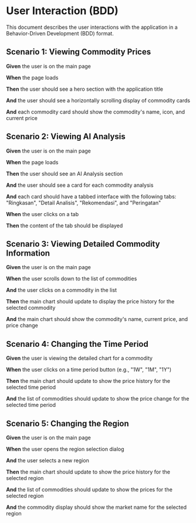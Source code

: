 # User Interaction (BDD)

This document describes the user interactions with the application in a Behavior-Driven Development (BDD) format.

## Scenario 1: Viewing Commodity Prices

**Given** the user is on the main page

**When** the page loads

**Then** the user should see a hero section with the application title

**And** the user should see a horizontally scrolling display of commodity cards

**And** each commodity card should show the commodity's name, icon, and current price

## Scenario 2: Viewing AI Analysis

**Given** the user is on the main page

**When** the page loads

**Then** the user should see an AI Analysis section

**And** the user should see a card for each commodity analysis

**And** each card should have a tabbed interface with the following tabs: "Ringkasan", "Detail Analisis", "Rekomendasi", and "Peringatan"

**When** the user clicks on a tab

**Then** the content of the tab should be displayed

## Scenario 3: Viewing Detailed Commodity Information

**Given** the user is on the main page

**When** the user scrolls down to the list of commodities

**And** the user clicks on a commodity in the list

**Then** the main chart should update to display the price history for the selected commodity

**And** the main chart should show the commodity's name, current price, and price change

## Scenario 4: Changing the Time Period

**Given** the user is viewing the detailed chart for a commodity

**When** the user clicks on a time period button (e.g., "1W", "1M", "1Y")

**Then** the main chart should update to show the price history for the selected time period

**And** the list of commodities should update to show the price change for the selected time period

## Scenario 5: Changing the Region

**Given** the user is on the main page

**When** the user opens the region selection dialog

**And** the user selects a new region

**Then** the main chart should update to show the price history for the selected region

**And** the list of commodities should update to show the prices for the selected region

**And** the commodity display should show the market name for the selected region